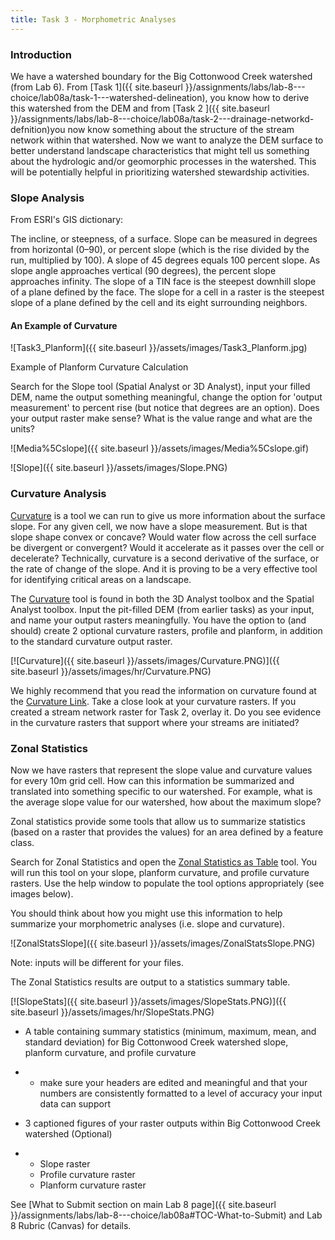```yaml
---
title: Task 3 - Morphometric Analyses
---
```


### Introduction

We have a watershed boundary for the Big Cottonwood Creek watershed (from Lab 6). From [Task 1]({{ site.baseurl }}/assignments/labs/lab-8---choice/lab08a/task-1---watershed-delineation), you know how to derive this watershed from the DEM and from [Task 2 ]({{ site.baseurl }}/assignments/labs/lab-8---choice/lab08a/task-2---drainage-networkd-defnition)you now know something about the structure of the stream network within that watershed.  Now we want to analyze the DEM surface to better understand landscape characteristics that might tell us something about the hydrologic and/or geomorphic processes in the watershed. This will be potentially helpful in prioritizing watershed stewardship activities.

### Slope Analysis

From ESRI's GIS dictionary:

The incline, or steepness, of a surface. Slope can be measured in degrees from horizontal (0–90), or percent slope (which is the rise divided by the run, multiplied by 100). A slope of 45 degrees equals 100 percent slope. As slope angle approaches vertical (90 degrees), the percent slope approaches infinity. The slope of a TIN face is the steepest downhill slope of a plane defined by the face. The slope for a cell in a raster is the steepest slope of a plane defined by the cell and its eight surrounding neighbors. 

#### An Example of Curvature

![Task3_Planform]({{ site.baseurl }}/assets/images/Task3_Planform.jpg)

Example of Planform Curvature Calculation

Search for the Slope tool (Spatial Analyst or 3D Analyst), input your filled DEM, name the output something meaningful, change the option for 'output measurement' to percent rise (but notice that degrees are an option).  Does your output raster make sense?  What is the value range and what are the units? 

![Media%5Cslope]({{ site.baseurl }}/assets/images/Media%5Cslope.gif)

![Slope]({{ site.baseurl }}/assets/images/Slope.PNG)

### Curvature Analysis

[Curvature](http://blogs.esri.com/support/blogs/mappingcenter/archive/2010/10/26/understanding-curvature-rasters.aspx) is a tool we can run to give us more information about the surface slope.  For any given cell, we now have a slope measurement.  But is that slope shape convex or concave?  Would water flow across the cell surface be divergent or convergent?  Would it accelerate as it passes over the cell or decelerate?  Technically, curvature is a second derivative of the surface, or the rate of change of the slope.   And it is proving to be a very effective tool for identifying critical areas on a landscape.  

The [Curvature](http://blogs.esri.com/support/blogs/mappingcenter/archive/2010/10/26/understanding-curvature-rasters.aspx) tool is found in both the 3D Analyst toolbox and the Spatial Analyst toolbox.  Input the pit-filled DEM (from earlier tasks) as your input, and name your output rasters meaningfully.  You have the option to (and should) create 2 optional curvature rasters, profile and planform, in addition to the standard curvature output raster.  

[![Curvature]({{ site.baseurl }}/assets/images/Curvature.PNG)]({{ site.baseurl }}/assets/images/hr/Curvature.PNG)

We highly recommend that you read the information on curvature found at the [Curvature Link](http://blogs.esri.com/support/blogs/mappingcenter/archive/2010/10/26/understanding-curvature-rasters.aspx). 
Take a close look at your curvature rasters.  If you created a stream network raster for Task 2, overlay it.  Do you see evidence in the curvature rasters that support where your streams are initiated?  

### Zonal Statistics

Now we have rasters that represent the slope value and curvature values for every 10m grid cell. How can this information be summarized and translated into something specific to our watershed. For example, what is the average slope value for our watershed, how about the maximum slope? 

Zonal statistics provide some tools that allow us to summarize statistics (based on a raster that provides the values) for an area defined by a feature class. 

Search for Zonal Statistics and open the [Zonal Statistics as Table](http://help.arcgis.com/en/arcgisdesktop/10.0/help/index.html#/Zonal_Statistics_as_Table/009z000000w8000000/) tool.  You will run this tool on your slope, planform curvature, and profile curvature rasters.  Use the help window to populate the tool options appropriately (see images below).

You should think about how you might use this information to help summarize your morphometric analyses (i.e. slope and curvature).

![ZonalStatsSlope]({{ site.baseurl }}/assets/images/ZonalStatsSlope.PNG)

Note: inputs will be different for your files.

The Zonal Statistics results are output to a statistics summary table. 

[![SlopeStats]({{ site.baseurl }}/assets/images/SlopeStats.PNG)]({{ site.baseurl }}/assets/images/hr/SlopeStats.PNG)

- A table containing summary statistics (minimum, maximum, mean, and standard deviation) for Big Cottonwood Creek watershed slope, planform curvature, and profile curvature

- - make sure your headers are edited and meaningful and that your numbers are consistently formatted to a level of accuracy your input data can support


- 3 captioned figures of your raster outputs within Big Cottonwood Creek watershed (Optional)

- - Slope raster
  - Profile curvature raster
  - Planform curvature raster

See [What to Submit section on main Lab 8 page]({{ site.baseurl }}/assignments/labs/lab-8---choice/lab08a#TOC-What-to-Submit) and Lab 8 Rubric (Canvas) for details.

